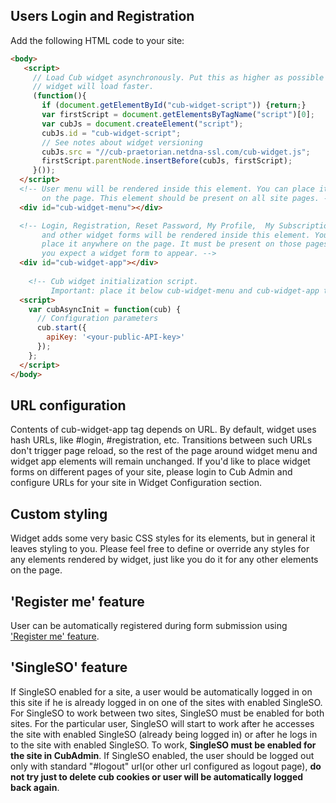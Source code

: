 ## Users Login and Registration

Add the following HTML code to your site:

```html
<body>
   <script>
     // Load Cub widget asynchronously. Put this as higher as possible so 
     // widget will load faster.
     (function(){
       if (document.getElementById("cub-widget-script")) {return;}
       var firstScript = document.getElementsByTagName("script")[0];
       var cubJs = document.createElement("script");
       cubJs.id = "cub-widget-script";
       // See notes about widget versioning
       cubJs.src = "//cub-praetorian.netdna-ssl.com/cub-widget.js";
       firstScript.parentNode.insertBefore(cubJs, firstScript);
     }());
  </script>
  <!-- User menu will be rendered inside this element. You can place it anywhere
       on the page. This element should be present on all site pages. -->
  <div id="cub-widget-menu"></div>

  <!-- Login, Registration, Reset Password, My Profile,  My Subscriptions,
       and other widget forms will be rendered inside this element. You can
       place it anywhere on the page. It must be present on those pages where
       you expect a widget form to appear. -->
  <div id="cub-widget-app"></div>
    
    <!-- Cub widget initialization script.
         Important: place it below cub-widget-menu and cub-widget-app tags. -->
  <script>
    var cubAsyncInit = function(cub) {
      // Configuration parameters
      cub.start({
        apiKey: '<your-public-API-key>'
      });
    };
  </script>
</body>
```

## URL configuration

Contents of cub-widget-app tag depends on URL. By default, widget uses
hash URLs, like #login, #registration, etc. Transitions between such URLs
don't trigger page reload, so the rest of the page around widget menu and
widget app elements will remain unchanged. If you'd like to place widget
forms on different pages of your site, please login to Cub Admin and
configure URLs for your site in Widget Configuration section.

## Custom styling

Widget adds some very basic CSS styles for its elements, but in general it
leaves styling to you. Please feel free to define or override any styles for
any elements rendered by widget, just like you do it for any other elements
on the page.

## 'Register me' feature

User can be automatically registered during form submission using ['Register me' feature](./lead-forms.md#register-me-feature).

## 'SingleSO' feature

If SingleSO enabled for a site, a user would be automatically logged in on
this site if he is already logged in on one of the sites with enabled
SingleSO. For SingleSO to work between two sites, SingleSO must be enabled
for both sites. For the particular user, SingleSO will start to work after
he accesses the site with enabled SingleSO (already being logged in) or after
he logs in to the site with enabled SingleSO.
To work, **SingleSO must be enabled for the site in CubAdmin**.
If SingleSO enabled, the user should be logged out only with standard
"#logout" url(or other url configured as logout page),
**do not try just to delete cub cookies or user will be automatically logged back again**.
